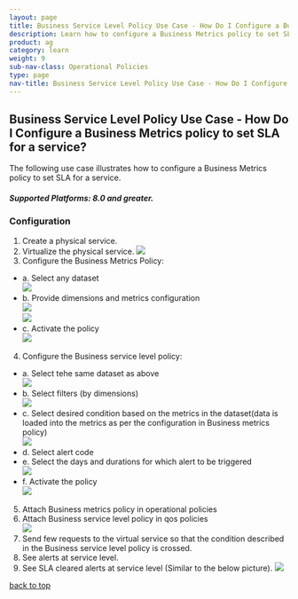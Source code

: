 ```yaml
---
layout: page
title: Business Service Level Policy Use Case - How Do I Configure a Business Metrics policy to set SLA for a service?
description: Learn how to configure a Business Metrics policy to set SLA for a service.   
product: ag
category: learn
weight:	9
sub-nav-class: Operational Policies
type: page
nav-title: Business Service Level Policy Use Case - How Do I Configure a Business Metrics policy to set SLA for a service?
---
```


## Business Service Level Policy Use Case - How Do I Configure a Business Metrics policy to set SLA for a service?

The following use case illustrates how to configure a Business Metrics policy to set SLA for a service.

<h5 class="stamp">Supported Platforms: 8.0 and greater.</h5>

<div id="toc-marker"></div>

### Configuration

1. Create a physical service.
2. Virtualize the physical service.
![](images/bus_service_level_polic_usecase1a.jpg)
3. Configure the Business Metrics Policy:  
 * a. Select any dataset  
 ![](images/bus_service_level_polic_usecase1b.jpg)
 * b. Provide dimensions and metrics configuration  
 ![](images/bus_service_level_polic_usecase1c.jpg)  
 ![](images/bus_service_level_polic_usecase1d.jpg)
 * c. Activate the policy  
  ![](images/bus_service_level_polic_usecase1e.jpg)
4. Configure the Business service level policy:  
  * a. Select tehe same dataset as above  
  ![](images/bus_service_level_polic_usecase1f.jpg)
  * b. Select filters (by dimensions)  
  ![](images/bus_service_level_polic_usecase1g.jpg)
  * c. Select desired condition based on the metrics in the dataset(data is loaded into the metrics as per the configuration in Business metrics policy)  
  ![](images/bus_service_level_polic_usecase1h.jpg)
  * d. Select alert code
  * e. Select the days and durations for which alert to be triggered  
  ![](images/bus_service_level_polic_usecase1i.jpg)
  * f. Activate the policy  
  ![](images/bus_service_level_polic_usecase1j.jpg)
5. Attach Business metrics policy in operational policies
6. Attach Business service level policy in qos policies  
![](images/bus_service_level_polic_usecase1k.jpg)
7. Send few requests to the virtual service so that the condition described in the Business service level policy is crossed.
8. See alerts at service level.
9. See SLA cleared alerts at service level (Similar to the below picture).
![](images/bus_service_level_polic_usecase1l.jpg)<a href="#top">back to top</a>